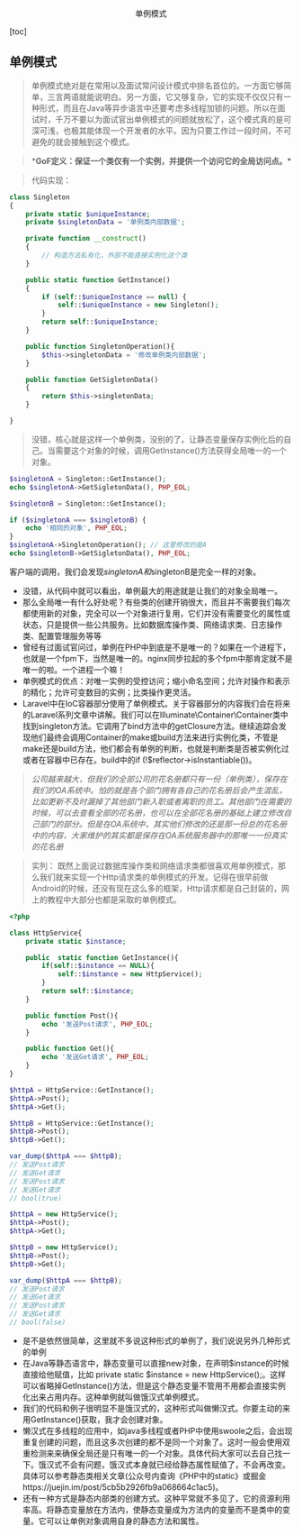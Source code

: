 <center>单例模式</center>





[toc]







## 单例模式

> 单例模式绝对是在常用以及面试常问设计模式中排名首位的。一方面它够简单，三言两语就能说明白。另一方面，它又够复杂，它的实现不仅仅只有一种形式，而且在Java等异步语言中还要考虑多线程加锁的问题。所以在面试时，千万不要以为面试官出单例模式的问题就放松了，这个模式真的是可深可浅，也极其能体现一个开发者的水平。因为只要工作过一段时间，不可避免的就会接触到这个模式。





> ***GoF定义：保证一个类仅有一个实例，并提供一个访问它的全局访问点。\***

> 代码实现：

```php
class Singleton
{
    private static $uniqueInstance;
    private $singletonData = '单例类内部数据';

    private function __construct()
    {
        // 构造方法私有化，外部不能直接实例化这个类
    }

    public static function GetInstance()
    {
        if (self::$uniqueInstance == null) {
            self::$uniqueInstance = new Singleton();
        }
        return self::$uniqueInstance;
    }

    public function SingletonOperation(){
        $this->singletonData = '修改单例类内部数据';
    }

    public function GetSigletonData()
    {
        return $this->singletonData;
    }

}
```

> 没错，核心就是这样一个单例类，没别的了。让静态变量保存实例化后的自己。当需要这个对象的时候，调用GetInstance()方法获得全局唯一的一个对象。

```php
$singletonA = Singleton::GetInstance();
echo $singletonA->GetSigletonData(), PHP_EOL;

$singletonB = Singleton::GetInstance();

if ($singletonA === $singletonB) {
    echo '相同的对象', PHP_EOL;
}
$singletonA->SingletonOperation(); // 这里修改的是A
echo $singletonB->GetSigletonData(), PHP_EOL;
```



客户端的调用，我们会发现$singletonA和$singletonB是完全一样的对象。

- 没错，从代码中就可以看出，单例最大的用途就是让我们的对象全局唯一。
- 那么全局唯一有什么好处呢？有些类的创建开销很大，而且并不需要我们每次都使用新的对象，完全可以一个对象进行复用，它们并没有需要变化的属性或状态，只是提供一些公共服务。比如数据库操作类、网络请求类、日志操作类、配置管理服务等等
- 曾经有过面试官问过，单例在PHP中到底是不是唯一的？如果在一个进程下，也就是一个fpm下，当然是唯一的。nginx同步拉起的多个fpm中那肯定就不是唯一的啦。一个进程一个嘛！
- 单例模式的优点：对唯一实例的受控访问；缩小命名空间；允许对操作和表示的精化；允许可变数目的实例；比类操作更灵活。
- Laravel中在IoC容器部分使用了单例模式。关于容器部分的内容我们会在将来的Laravel系列文章中讲解。我们可以在Illuminate\Container\Container类中找到singleton方法。它调用了bind方法中的getClosure方法。继续追踪会发现他们最终会调用Container的make或build方法来进行实例化类，不管是make还是build方法，他们都会有单例的判断，也就是判断类是否被实例化过或者在容器中已存在。build中的if (!$reflector->isInstantiable())。



> *公司越来越大，但我们的全部公司的花名册都只有一份（单例类），保存在我们的OA系统中。怕的就是各个部门拥有各自己的花名册后会产生混乱，比如更新不及时漏掉了其他部门新入职或者离职的员工。其他部门在需要的时候，可以去查看全部的花名册，也可以在全部花名册的基础上建立修改自己部门的部分。但是在OA系统中，其实他们修改的还是那一份总的花名册中的内容，大家维护的其实都是保存在OA系统服务器中的那唯一一份真实的花名册*





> 实列： 既然上面说过数据库操作类和网络请求类都很喜欢用单例模式，那么我们就来实现一个Http请求类的单例模式的开发。记得在很早前做Android的时候，还没有现在这么多的框架，Http请求都是自己封装的，网上的教程中大部分也都是采取的单例模式。

```php
<?php

class HttpService{
    private static $instance;

    public  static function GetInstance(){
        if(self::$instance == NULL){
            self::$instance = new HttpService();
        }
        return self::$instance;
    }

    public function Post(){
        echo '发送Post请求', PHP_EOL;
    }

    public function Get(){
        echo '发送Get请求', PHP_EOL;
    }
}

$httpA = HttpService::GetInstance();
$httpA->Post();
$httpA->Get();

$httpB = HttpService::GetInstance();
$httpB->Post();
$httpB->Get();

var_dump($httpA === $httpB);
// 发送Post请求
// 发送Get请求
// 发送Post请求
// 发送Get请求
// bool(true)

$httpA = new HttpService();
$httpA->Post();
$httpA->Get();

$httpB = new HttpService();
$httpB->Post();
$httpB->Get();

var_dump($httpA === $httpB);
// 发送Post请求
// 发送Get请求
// 发送Post请求
// 发送Get请求
// bool(false)
```

- 是不是依然很简单，这里就不多说这种形式的单例了，我们说说另外几种形式的单例
- 在Java等静态语言中，静态变量可以直接new对象，在声明$instance的时候直接给他赋值，比如 private static $instance = new HttpService();。这样可以省略掉GetInstance()方法，但是这个静态变量不管用不用都会直接实例化出来占用内存。这种单例就叫做饿汉式单例模式。
- 我们的代码和例子很明显不是饿汉式的，这种形式叫做懒汉式。你要主动的来用GetInstance()获取，我才会创建对象。
- 懒汉式在多线程的应用中，如java多线程或者PHP中使用swoole之后，会出现重复创建的问题，而且这多次创建的都不是同一个对象了。这时一般会使用双重检测来来确保全局还是只有唯一的一个对象。具体代码大家可以去自己找一下。饿汉式不会有问题，饿汉式本身就已经给静态属性赋值了，不会再改变。具体可以参考静态类相关文章(公众号内查询《PHP中的static》或掘金https://juejin.im/post/5cb5b2926fb9a068664c1ac5)。
- 还有一种方式是静态内部类的创建方式。这种平常就不多见了，它的资源利用率高。将静态变量放在方法内，使静态变量成为方法内的变量而不是类中的变量。它可以让单例对象调用自身的静态方法和属性。









